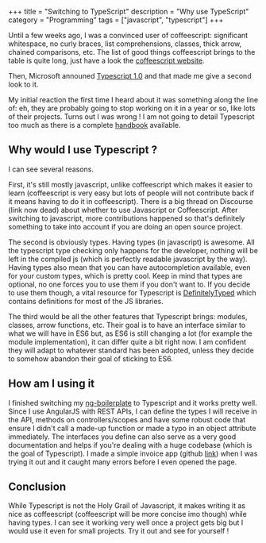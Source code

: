 +++
title = "Switching to TypeScript"
description = "Why use TypeScript"
category = "Programming"
tags = ["javascript", "typescript"]
+++

Until a few weeks ago, I was a convinced user of coffeescript: significant whitespace, no curly braces, list comprehensions, classes, thick arrow, chained comparisons, etc.
The list of good things coffeescript brings to the table is quite long, just have a look the [coffeescript website](http://coffeescript.org/).

Then, Microsoft announed [Typescript 1.0](http://www.typescriptlang.org/) and that made me give a second look to it.

My initial reaction the first time I heard about it was something along the line of: eh, they are probably going to stop working on it in a year or so, like lots of their projects.
Turns out I was wrong !
I am not going to detail Typescript too much as there is a complete [handbook](http://www.typescriptlang.org/Handbook) available.


## Why would I use Typescript ?

I can see several reasons.

First, it's still mostly javascript, unlike coffeescript which makes it easier to learn (coffeescript is very easy but lots of people will not contribute back if it means having to do it in coffeescript).
There is a big thread on Discourse (link now dead) about whether to use Javascript or Coffeescript.
After switching to javascript, more contributions happened so that's definitely something to take into account if you are doing an open source project.

The second is obviously types. Having types (in javascript) is awesome.
All the typescript type checking only happens for the developer, nothing will be left in the compiled js (which is perfectly readable javascript by the way).
Having types also mean that you can have autocompletion available, even for your custom types, which is pretty cool.
Keep in mind that types are optional, no one forces you to use them if you don't want to.
If you decide to use them though, a vital resource for Typescript is [DefinitelyTyped](https://github.com/borisyankov/DefinitelyTyped) which contains definitions for most of the JS libraries.

The third would be all the other features that Typescript brings: modules, classes, arrow functions, etc.
Their goal is to have an interface similar to what we will have in ES6 but, as ES6 is still changing a lot (for example the module implementation), it can differ quite a bit right now.
I am confident they will adapt to whatever standard has been adopted, unless they decide to somehow abandon their goal of sticking to ES6.

## How am I using it

I finished switching my [ng-boilerplate](https://github.com/Keats/ng-boilerplate) to Typescript and it works pretty well.
Since I use AngularJS with REST APIs, I can define the types I will receive in the API, methods on controllers/scopes and have some robust code that ensure I didn't call a made-up function or made a typo in an object attribute immediately.
The interfaces you define can also serve as a very good documentation and helps if you're dealing with a huge codebase (which is the goal of Typescript).
I made a simple invoice app (github [link](https://github.com/Keats/invoicer)) when I was trying it out and it caught many errors before I even opened the page.

## Conclusion
While Typescript is not the Holy Grail of Javascript, it makes writing it as nice as coffeescript (coffeescript will be more concise imo though) while having types.
I can see it working very well once a project gets big but I would use it even for small projects.
Try it out and see for yourself !

